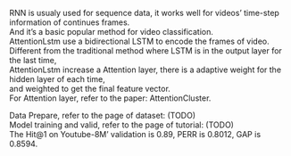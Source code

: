RNN is usualy used for sequence data, it works well for videos’ time-step information of continues frames.  
 And it’s a basic popular method for video classification.  
 AttentionLstm use a bidirectional LSTM to encode the frames of video.   
 Different from the traditional method where LSTM is in the output layer for the last time,  
 AttentionLstm increase a Attention layer, there is a adaptive weight for the hidden layer of each time,  
 and weighted to get the final feature vector.   
 For Attention layer, refer to the paper: AttentionCluster.  
 
Data Prepare, refer to the page of dataset: (TODO)  
Model training and valid, refer to the page of tutorial: (TODO)  
The Hit@1 on Youtube-8M’ validation is 0.89, PERR is	0.8012, GAP is 0.8594.
